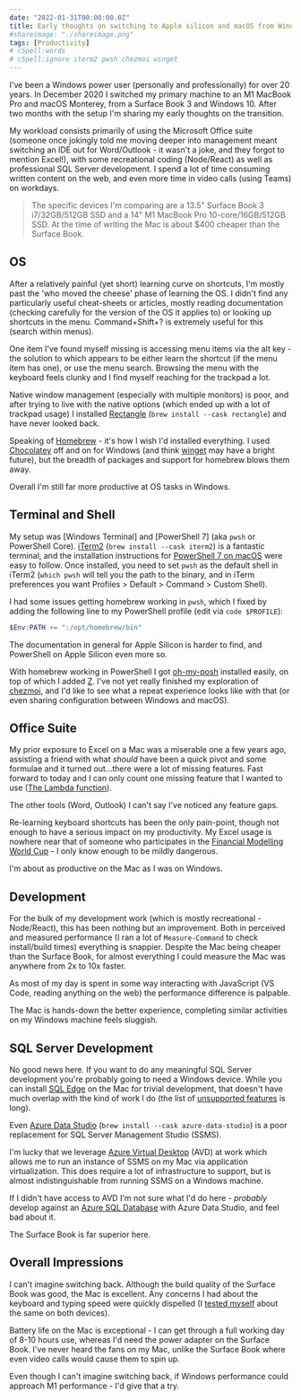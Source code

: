 ```yaml
---
date: "2022-01-31T00:00:00.0Z"
title: Early thoughts on switching to Apple silicon and macOS from Windows
#shareimage: "./shareimage.png"
tags: [Productivity]
# cSpell:words
# cSpell:ignore iterm2 pwsh chezmoi winget
---
```


I've been a Windows power user (personally and professionally) for over 20 years. In December 2020 I switched my primary machine to an M1 MacBook Pro and macOS Monterey, from a Surface Book 3 and Windows 10. After two months with the setup I'm sharing my early thoughts on the transition.

My workload consists primarily of using the Microsoft Office suite (someone once jokingly told me moving deeper into management meant switching an IDE out for Word/Outlook - it wasn't a joke, and they forgot to mention Excel!), with some recreational coding (Node/React) as well as professional SQL Server development. I spend a lot of time consuming written content on the web, and even more time in video calls (using Teams) on workdays.

> The specific devices I'm comparing are a 13.5" Surface Book 3 i7/32GB/512GB SSD and a 14" M1 MacBook Pro 10-core/16GB/512GB SSD. At the time of writing the Mac is about $400 cheaper than the Surface Book.

## OS

After a relatively painful (yet short) learning curve on shortcuts, I'm mostly past the 'who moved the cheese' phase of learning the OS. I didn't find any particularly useful cheat-sheets or articles, mostly reading documentation (checking carefully for the version of the OS it applies to) or looking up shortcuts in the menu. Command+Shift+? is extremely useful for this (search within menus).

One item I've found myself missing is accessing menu items via the alt key - the solution to which appears to be either learn the shortcut (if the menu item has one), or use the menu search. Browsing the menu with the keyboard feels clunky and I find myself reaching for the trackpad a lot.

Native window management (especially with multiple monitors) is poor, and after trying to live with the native options (which ended up with a lot of trackpad usage) I installed [Rectangle] (`brew install --cask rectangle`) and have never looked back.

Speaking of [Homebrew] - it's how I wish I'd installed everything. I used [Chocolatey] off and on for Windows (and think [winget] may have a bright future), but the breadth of packages and support for homebrew blows them away.

Overall I'm still far more productive at OS tasks in Windows.

## Terminal and Shell

My setup was [Windows Terminal] and [PowerShell 7] (aka `pwsh` or PowerShell Core). [iTerm2] (`brew install --cask iterm2`) is a fantastic terminal, and the installation instructions for [PowerShell 7 on macOS] were easy to follow. Once installed, you need to set `pwsh` as the default shell in iTerm2 (`which pwsh` will tell you the path to the binary, and in iTerm preferences you want Profiles > Default > Command > Custom Shell).

I had some issues getting homebrew working in `pwsh`, which I fixed by adding the following line to my PowerShell profile (edit via `code $PROFILE`):

```powershell
$Env:PATH += ":/opt/homebrew/bin"
```

The documentation in general for Apple Silicon is harder to find, and PowerShell on Apple Silicon even more so.

With homebrew working in PowerShell I got [oh-my-posh] installed easily, on top of which I added [Z]. I've not yet really finished my exploration of [chezmoi], and I'd like to see what a repeat experience looks like with that (or even sharing configuration between Windows and macOS).

## Office Suite

My prior exposure to Excel on a Mac was a miserable one a few years ago, assisting a friend with what _should_ have been a quick pivot and some formulae and it turned out...there were a lot of missing features. Fast forward to today and I can only count one missing feature that I wanted to use ([The Lambda function]).

The other tools (Word, Outlook) I can't say I've noticed any feature gaps.

Re-learning keyboard shortcuts has been the only pain-point, though not enough to have a serious impact on my productivity. My Excel usage is nowhere near that of someone who participates in the [Financial Modelling World Cup] - I only know enough to be mildly dangerous.

I'm about as productive on the Mac as I was on Windows.

## Development

For the bulk of my development work (which is mostly recreational - Node/React), this has been nothing but an improvement. Both in perceived and measured performance (I ran a lot of `Measure-Command` to check install/build times) everything is snappier. Despite the Mac being cheaper than the Surface Book, for almost everything I could measure the Mac was anywhere from 2x to 10x faster.

As most of my day is spent in some way interacting with JavaScript (VS Code, reading anything on the web) the performance difference is palpable.

The Mac is hands-down the better experience, completing similar activities on my Windows machine feels sluggish.

## SQL Server Development

No good news here. If you want to do any meaningful SQL Server development you're probably going to need a Windows device. While you can install [SQL Edge] on the Mac for trivial development, that doesn't have much overlap with the kind of work I do (the list of [unsupported features][unsupported features on sql edge] is long).

Even [Azure Data Studio] (`brew install --cask azure-data-studio`) is a poor replacement for SQL Server Management Studio (SSMS).

I'm lucky that we leverage [Azure Virtual Desktop] (AVD) at work which allows me to run an instance of SSMS on my Mac via application virtualization. This does require a lot of infrastructure to support, but is almost indistinguishable from running SSMS on a Windows machine.

If I didn't have access to AVD I'm not sure what I'd do here - _probably_ develop against an [Azure SQL Database] with Azure Data Studio, and feel bad about it.

The Surface Book is far superior here.

## Overall Impressions

I can't imagine switching back. Although the build quality of the Surface Book was good, the Mac is excellent. Any concerns I had about the keyboard and typing speed were quickly dispelled (I [tested myself][typing speed results] about the same on both devices).

Battery life on the Mac is exceptional - I can get through a full working day of 8-10 hours use, whereas I'd need the power adapter on the Surface Book. I've never heard the fans on my Mac, unlike the Surface Book where even video calls would cause them to spin up.

Even though I can't imagine switching back, if Windows performance could approach M1 performance - I'd give that a try.

[rectangle]: https://rectangleapp.com/
[homebrew]: https://brew.sh/
[chocolatey]: https://chocolatey.org/
[winget]: https://docs.microsoft.com/en-us/windows/package-manager/winget/
[iterm2]: https://iterm2.com/
[powershell 7 on macos]: https://docs.microsoft.com/en-us/powershell/scripting/install/installing-powershell-on-macos
[z]: https://github.com/badmotorfinger/z
[oh-my-posh]: https://ohmyposh.dev/
[chezmoi]: https://www.chezmoi.io/
[financial modelling world cup]: https://www.fmworldcup.com/
[the lambda function]: https://support.microsoft.com/en-us/office/lambda-function-bd212d27-1cd1-4321-a34a-ccbf254b8b67
[sql edge]: https://docs.microsoft.com/en-us/azure/azure-sql-edge/
[unsupported features on sql edge]: https://docs.microsoft.com/en-us/azure/azure-sql-edge/features#unsupported-features
[azure data studio]: https://docs.microsoft.com/en-us/sql/azure-data-studio
[azure virtual desktop]: https://docs.microsoft.com/en-us/azure/virtual-desktop/overview
[azure sql database]: https://docs.microsoft.com/en-us/azure/azure-sql/database/sql-database-paas-overview
[typing speed results]: https://flatgithub.com/taddison/my-data/blob/main/typing/results.csv?filename=typing%2Fresults.csv&sha=7ca028570c3bc25c8a51fc0120c88456048c29b2
